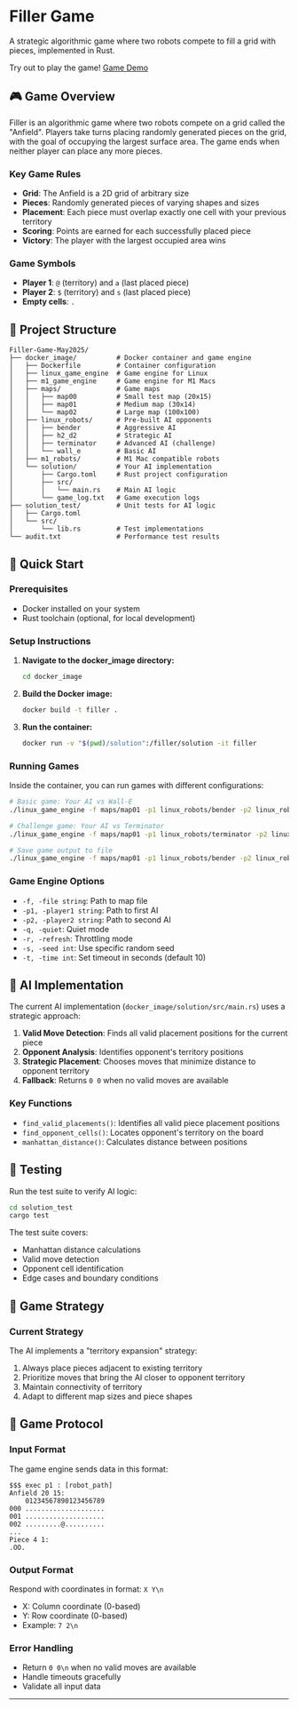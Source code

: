 # Filler Game

A strategic algorithmic game where two robots compete to fill a grid with pieces, implemented in Rust.

Try out to play the game! [Game Demo](https://cosmic-grid-filler.lovable.app/)

## 🎮 Game Overview

Filler is an algorithmic game where two robots compete on a grid called the "Anfield". Players take turns placing randomly generated pieces on the grid, with the goal of occupying the largest surface area. The game ends when neither player can place any more pieces.

### Key Game Rules

- **Grid**: The Anfield is a 2D grid of arbitrary size
- **Pieces**: Randomly generated pieces of varying shapes and sizes
- **Placement**: Each piece must overlap exactly one cell with your previous territory
- **Scoring**: Points are earned for each successfully placed piece
- **Victory**: The player with the largest occupied area wins

### Game Symbols

- **Player 1**: `@` (territory) and `a` (last placed piece)
- **Player 2**: `$` (territory) and `s` (last placed piece)
- **Empty cells**: `.`

## 📁 Project Structure

```text
Filler-Game-May2025/
├── docker_image/          # Docker container and game engine
│   ├── Dockerfile         # Container configuration
│   ├── linux_game_engine  # Game engine for Linux
│   ├── m1_game_engine     # Game engine for M1 Macs
│   ├── maps/              # Game maps
│   │   ├── map00          # Small test map (20x15)
│   │   ├── map01          # Medium map (30x14)
│   │   └── map02          # Large map (100x100)
│   ├── linux_robots/      # Pre-built AI opponents
│   │   ├── bender         # Aggressive AI
│   │   ├── h2_d2          # Strategic AI
│   │   ├── terminator     # Advanced AI (challenge)
│   │   └── wall_e         # Basic AI
│   ├── m1_robots/         # M1 Mac compatible robots
│   └── solution/          # Your AI implementation
│       ├── Cargo.toml     # Rust project configuration
│       ├── src/
│       │   └── main.rs    # Main AI logic
│       └── game_log.txt   # Game execution logs
├── solution_test/         # Unit tests for AI logic
│   ├── Cargo.toml
│   └── src/
│       └── lib.rs         # Test implementations
└── audit.txt              # Performance test results
```

## 🚀 Quick Start

### Prerequisites

- Docker installed on your system
- Rust toolchain (optional, for local development)

### Setup Instructions

1. **Navigate to the docker_image directory:**

   ```bash
   cd docker_image
   ```

2. **Build the Docker image:**

   ```bash
   docker build -t filler .
   ```

3. **Run the container:**

   ```bash
   docker run -v "$(pwd)/solution":/filler/solution -it filler
   ```

### Running Games

Inside the container, you can run games with different configurations:

```bash
# Basic game: Your AI vs Wall-E
./linux_game_engine -f maps/map01 -p1 linux_robots/bender -p2 linux_robots/filler

# Challenge game: Your AI vs Terminator
./linux_game_engine -f maps/map01 -p1 linux_robots/terminator -p2 linux_robots/filler

# Save game output to file
./linux_game_engine -f maps/map01 -p1 linux_robots/bender -p2 linux_robots/filler > /filler/solution/game_log.txt 2>&1
```

### Game Engine Options

- `-f, -file string`: Path to map file
- `-p1, -player1 string`: Path to first AI
- `-p2, -player2 string`: Path to second AI
- `-q, -quiet`: Quiet mode
- `-r, -refresh`: Throttling mode
- `-s, -seed int`: Use specific random seed
- `-t, -time int`: Set timeout in seconds (default 10)

## 🤖 AI Implementation

The current AI implementation (`docker_image/solution/src/main.rs`) uses a strategic approach:

1. **Valid Move Detection**: Finds all valid placement positions for the current piece
2. **Opponent Analysis**: Identifies opponent's territory positions
3. **Strategic Placement**: Chooses moves that minimize distance to opponent territory
4. **Fallback**: Returns `0 0` when no valid moves are available

### Key Functions

- `find_valid_placements()`: Identifies all valid piece placement positions
- `find_opponent_cells()`: Locates opponent's territory on the board
- `manhattan_distance()`: Calculates distance between positions

## 🧪 Testing

Run the test suite to verify AI logic:

```bash
cd solution_test
cargo test
```

The test suite covers:

- Manhattan distance calculations
- Valid move detection
- Opponent cell identification
- Edge cases and boundary conditions

## 🎯 Game Strategy

### Current Strategy

The AI implements a "territory expansion" strategy:

1. Always place pieces adjacent to existing territory
2. Prioritize moves that bring the AI closer to opponent territory
3. Maintain connectivity of territory
4. Adapt to different map sizes and piece shapes

## 📝 Game Protocol

### Input Format

The game engine sends data in this format:

```text
$$$ exec p1 : [robot_path]
Anfield 20 15:
    01234567890123456789
000 ....................
001 ....................
002 .........@..........
...
Piece 4 1:
.OO.
```

### Output Format

Respond with coordinates in format: `X Y\n`

- X: Column coordinate (0-based)
- Y: Row coordinate (0-based)
- Example: `7 2\n`

### Error Handling

- Return `0 0\n` when no valid moves are available
- Handle timeouts gracefully
- Validate all input data

---
